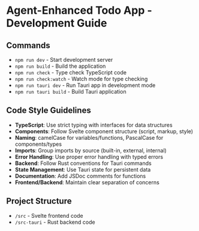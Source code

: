 # Agent-Enhanced Todo App - Development Guide

## Commands
- `npm run dev` - Start development server
- `npm run build` - Build the application
- `npm run check` - Type check TypeScript code
- `npm run check:watch` - Watch mode for type checking
- `npm run tauri dev` - Run Tauri app in development mode
- `npm run tauri build` - Build Tauri application

## Code Style Guidelines
- **TypeScript**: Use strict typing with interfaces for data structures
- **Components**: Follow Svelte component structure (script, markup, style)
- **Naming**: camelCase for variables/functions, PascalCase for components/types
- **Imports**: Group imports by source (built-in, external, internal)
- **Error Handling**: Use proper error handling with typed errors
- **Backend**: Follow Rust conventions for Tauri commands
- **State Management**: Use Tauri state for persistent data
- **Documentation**: Add JSDoc comments for functions
- **Frontend/Backend**: Maintain clear separation of concerns

## Project Structure
- `/src` - Svelte frontend code
- `/src-tauri` - Rust backend code